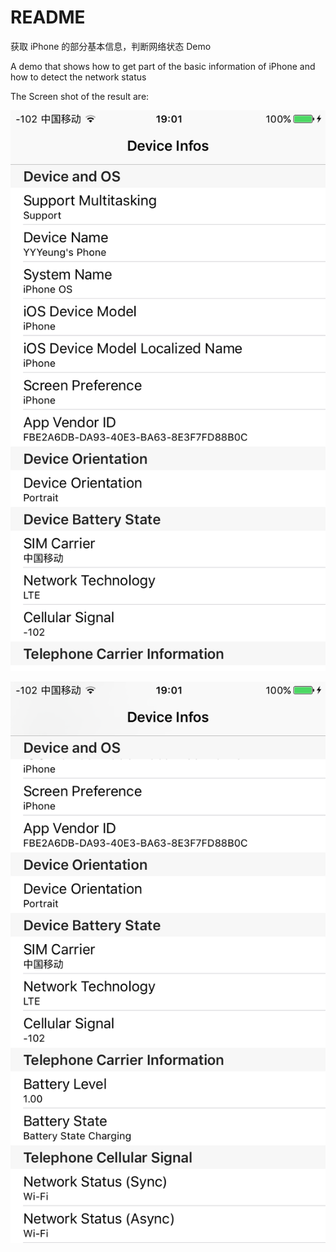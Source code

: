 # README
 
获取 iPhone 的部分基本信息，判断网络状态 Demo

A demo that shows how to get part of the basic information of iPhone and how to detect the network status

The Screen shot of the result are:

![Result 1](/image/IMG_0209.PNG)

![Result 2](/image/IMG_0210.PNG)


